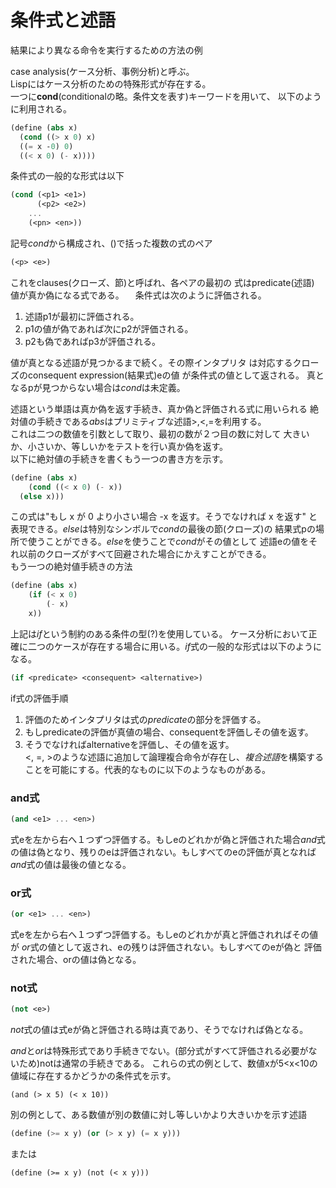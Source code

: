 # 条件式と述語
結果により異なる命令を実行するための方法の例

case analysis(ケース分析、事例分析)と呼ぶ。  
Lispにはケース分析のための特殊形式が存在する。  
一つに**cond**(conditionalの略。条件文を表す)キーワードを用いて、
以下のように利用される。

```Scheme
(define (abs x)
  (cond ((> x 0) x)
  ((= x -0) 0)
  ((< x 0) (- x))))
```

条件式の一般的な形式は以下

```Scheme
(cond (<p1> <e1>)
      (<p2> <e2>)
    ...
    (<pn> <en>))
```

記号*cond*から構成され、()で括った複数の式のペア

```Scheme
(<p> <e>)
```

これをclauses(クローズ、節)と呼ばれ、各ペアの最初の
式はpredicate(述語)　値が真か偽になる式である。
　条件式は次のように評価される。

1. 述語p1が最初に評価される。  
1. p1の値が偽であれば次にp2が評価される。  
1. p2も偽であればp3が評価される。  

値が真となる述語が見つかるまで続く。その際インタプリタ
は対応するクローズのconsequent expression(結果式)eの値
が条件式の値として返される。
真となるpが見つからない場合は*cond*は未定義。  

述語という単語は真か偽を返す手続き、真か偽と評価される式に用いられる
絶対値の手続きである*abs*はプリミティブな述語>,<,=を利用する。  
これは二つの数値を引数として取り、最初の数が２つ目の数に対して
大きいか、小さいか、等しいかをテストを行い真か偽を返す。  
以下に絶対値の手続きを書くもう一つの書き方を示す。

```Scheme
(define (abs x)
    (cond ((< x 0) (- x))
  (else x)))
```

この式は"もし x が 0 より小さい場合 -x を返す。そうでなければ x を返す"
と表現できる。*else*は特別なシンボルで*cond*の最後の節(クローズ)の
結果式pの場所で使うことができる。*else*を使うことで*cond*がその値として
述語eの値をそれ以前のクローズがすべて回避された場合にかえすことができる。  
もう一つの絶対値手続きの方法

```Scheme
(define (abs x)
    (if (< x 0)
        (- x)
    x))
```

上記は*if*という制約のある条件の型(?)を使用している。
ケース分析において正確に二つのケースが存在する場合に用いる。*if*式の一般的な形式は以下のようになる。

```Scheme
(if <predicate> <consequent> <alternative>)
```

if式の評価手順
1. 評価のためインタプリタは式の*predicate*の部分を評価する。  
1. もしpredicateの評価が真値の場合、consequentを評価しその値を返す。  
1. そうでなければalternativeを評価し、その値を返す。  
<, =, >のような述語に追加して論理複合命令が存在し、*複合述語*を構築することを可能にする。代表的なものに以下のようなものがある。

### and式

```Scheme
(and <e1> ... <en>)
```

式eを左から右へ１つずつ評価する。もしeのどれかが偽と評価された場合*and*式
の値は偽となり、残りのeは評価されない。もしすべてのeの評価が真となれば
*and*式の値は最後の値となる。
### or式
```Scheme
(or <e1> ... <en>)
```

式eを左から右へ１つずつ評価する。もしeのどれかが真と評価されればその値が
*or*式の値として返され、eの残りは評価されない。もしすべてのeが偽と
評価された場合、orの値は偽となる。
### not式
```Scheme
(not <e>)
```

*not*式の値は式eが偽と評価される時は真であり、そうでなければ偽となる。

*and*と*or*は特殊形式であり手続きでない。(部分式がすべて評価される必要がないため)notは通常の手続きである。
これらの式の例として、数値xが5<x<10の値域に存在するかどうかの条件式を示す。

```Sheme
(and (> x 5) (< x 10))
```

別の例として、ある数値が別の数値に対し等しいかより大きいかを示す述語
```Scheme
(define (>= x y) (or (> x y) (= x y)))
```
または
```Sheme
(define (>= x y) (not (< x y)))
```



